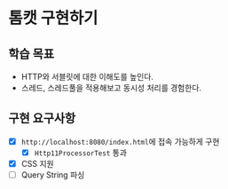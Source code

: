 # 톰캣 구현하기

## 학습 목표
- HTTP와 서블릿에 대한 이해도를 높인다.
- 스레드, 스레드풀을 적용해보고 동시성 처리를 경험한다.

## 구현 요구사항
- [x] `http://localhost:8080/index.html`에 접속 가능하게 구현
  - [x] `Http11ProcessorTest` 통과
- [x] CSS 지원
- [ ] Query String 파싱
